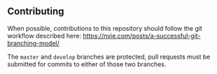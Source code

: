 ## Contributing

When possible, contributions to this repository should follow the git workflow described here: https://nvie.com/posts/a-successful-git-branching-model/

The `master` and `develop` branches are protected, pull requests must be submitted for commits to either of those two branches.
